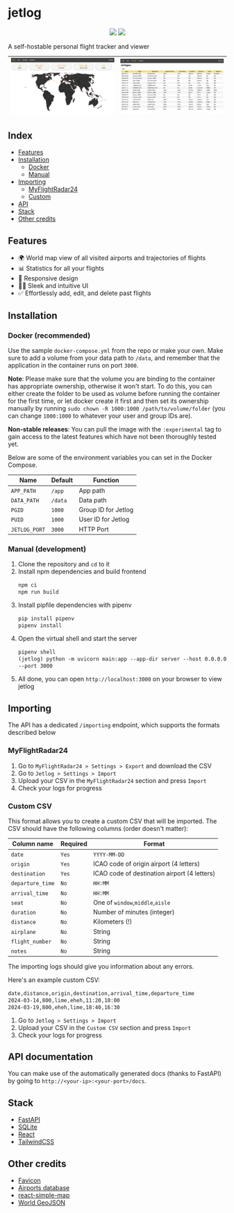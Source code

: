 # jetlog

<p align="center">
    <img src="https://img.shields.io/docker/pulls/pbogre/jetlog?style=for-the-badge" />
    <img src="https://img.shields.io/docker/image-size/pbogre/jetlog?style=for-the-badge" />
</p>

A self-hostable personal flight tracker and viewer

![homepage preview](images/homepage.png)|![all flights preview](images/all-flights.png)
:--------------------------------------:|:---------------------------------------------:

## Index
- [Features](#features)
- [Installation](#installation)
  - [Docker](#docker-recommended)
  - [Manual](#manual-development)
- [Importing](#importing)
  - [MyFlightRadar24](#myflightradar24)
  - [Custom](#custom-csv)
- [API](#api-documentation)
- [Stack](#stack)
- [Other credits](#other-credits)

## Features

- 🌍 World map view of all visited airports and trajectories of flights
- 📊 Statistics for all your flights
- 📱 Responsive design
- 👨‍💻 Sleek and intuitive UI
- ✅ Effortlessly add, edit, and delete past flights

## Installation

### Docker (recommended)

Use the sample `docker-compose.yml` from the repo or make your own. 
Make sure to add a volume from your data path to `/data`, and remember that the application in the container runs on port `3000`.

**Note**: Please make sure that the volume you are binding to the container has appropriate ownership, otherwise it won't start. 
To do this, you can either create the folder to be used as volume before running the container for the first time, or let docker 
create it first and then set its ownership manually by running `sudo chown -R 1000:1000 /path/to/volume/folder` (you can change
`1000:1000` to whatever your user and group IDs are).

**Non-stable releases**: You can pull the image with the `:experimental` tag to gain access to the latest features which have not been thoroughly tested yet.

Below are some of the environment variables you can set in the Docker Compose.

| Name          | Default | Function            |
|---------------|---------|---------------------|
| `APP_PATH`    | `/app`  | App path            |
| `DATA_PATH`   | `/data` | Data path           |
| `PGID`        | `1000`  | Group ID for Jetlog |
| `PUID`        | `1000`  | User ID for Jetlog  |
| `JETLOG_PORT` | `3000`  | HTTP Port           |

### Manual (development)

1. Clone the repository and `cd` to it
2. Install npm dependencies and build frontend
    ```
    npm ci
    npm run build
    ```
3. Install pipfile dependencies with pipenv
    ```
    pip install pipenv
    pipenv install
    ```
4. Open the virtual shell and start the server
    ```
    pipenv shell
    (jetlog) python -m uvicorn main:app --app-dir server --host 0.0.0.0 --port 3000
    ```
5. All done, you can open `http://localhost:3000` on your browser to view jetlog

## Importing

The API has a dedicated `/importing` endpoint, which supports the formats described below

### MyFlightRadar24

1. Go to `MyFlightRadar24 > Settings > Export` and download the CSV
2. Go to `Jetlog > Settings > Import`
3. Upload your CSV in the `MyFlightRadar24` section and press `Import`
4. Check your logs for progress

### Custom CSV

This format allows you to create a custom CSV that will be imported.
The CSV should have the following columns (order doesn't matter):

|Column name     |Required|Format|
|----------------|--------|-----------|
|`date`          | `Yes`  |`YYYY-MM-DD`|
|`origin`        | `Yes`  |ICAO code of origin airport (4 letters)|
|`destination`   | `Yes`  |ICAO code of destination airport (4 letters)|
|`departure_time`| `No`   |`HH:MM`|
|`arrival_time`  | `No`   |`HH:MM`|
|`seat`          | `No`   |One of `window`,`middle`,`aisle`|
|`duration`      | `No`   |Number of minutes (integer)|
|`distance`      | `No`   |Kilometers (!)|
|`airplane`      | `No`   |String|
|`flight_number` | `No`   |String|
|`notes`         | `No`   |String|

The importing logs should give you information about any errors.

Here's an example custom CSV:
```csv
date,distance,origin,destination,arrival_time,departure_time
2024-03-14,800,lime,eheh,11:20,10:00
2024-03-19,800,eheh,lime,18:40,16:30
```

1. Go to `Jetlog > Settings > Import`
2. Upload your CSV in the `Custom CSV` section and press `Import`
3. Check your logs for progress

## API documentation

You can make use of the automatically generated docs (thanks to FastAPI) by going to `http://<your-ip>:<your-port>/docs`.

## Stack

- [FastAPI](https://fastapi.tiangolo.com/)
- [SQLite](https://www.sqlite.org/)
- [React](https://react.dev/)
- [TailwindCSS](https://tailwindcss.com/)

## Other credits

- [Favicon](https://www.flaticon.com/free-icon/flight_16863550?term=plane&page=1&position=36&origin=search&related_id=16863550)
- [Airports database](https://github.com/jpatokal/openflights/)
- [react-simple-map](https://www.react-simple-maps.io/)
- [World GeoJSON](https://geojson-maps.kyd.au/)
